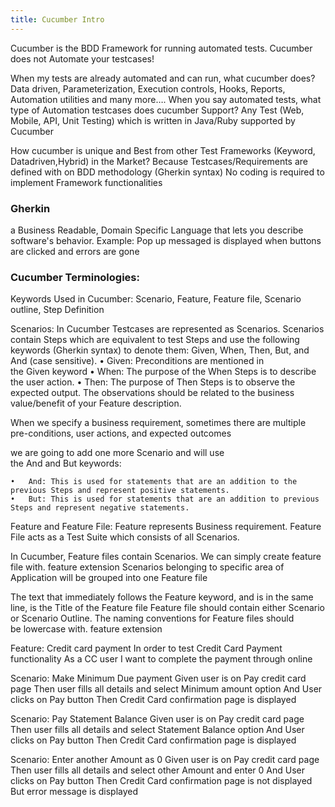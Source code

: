 ```yaml
---
title: Cucumber Intro
---
```


Cucumber is the BDD Framework for running automated tests. Cucumber does not Automate your testcases!

When my tests are already automated and can run, what cucumber does? 
Data driven, Parameterization, Execution controls, Hooks, Reports, Automation utilities and many more….
When you say automated tests, what type of Automation testcases does cucumber Support?
Any Test (Web, Mobile, API, Unit Testing) which is written in Java/Ruby supported by Cucumber

How cucumber is unique and Best from other Test Frameworks (Keyword, Datadriven,Hybrid) in the Market?
Because Testcases/Requirements are defined with on BDD methodology (Gherkin syntax)
No coding is required to implement Framework functionalities


### Gherkin
a Business Readable, Domain Specific Language  that lets you describe software's behavior.
Example: Pop up messaged is displayed when buttons are clicked and errors are gone

### Cucumber Terminologies:

Keywords Used in Cucumber: Scenario, Feature, Feature file, Scenario outline, Step Definition

Scenarios:
In Cucumber Testcases are represented as Scenarios.
Scenarios contain Steps which are equivalent to test Steps and use the following keywords (Gherkin syntax) to denote them: Given, When, Then, But, and And (case sensitive).
	•	Given: Preconditions are mentioned in the Given keyword
	•	When: The purpose of the When Steps is to describe the user action.
	•	Then: The purpose of Then Steps is to observe the expected output. The observations should be related to the business value/benefit of your Feature description.

When we specify a business requirement, sometimes there are multiple pre-conditions, user actions, and expected outcomes

we are going to add one more Scenario and will use the And and But keywords:

	•	And: This is used for statements that are an addition to the previous Steps and represent positive statements.
	•	But: This is used for statements that are an addition to previous Steps and represent negative statements.





Feature and Feature File:
Feature represents Business requirement.
Feature File acts as a Test Suite which consists of all Scenarios.

In Cucumber, Feature files contain Scenarios. We can simply create feature file with. feature extension
Scenarios belonging to specific area of Application will be grouped into one Feature file

The text that immediately follows the Feature keyword, and is in the same line, is the Title of the Feature file
 Feature file should contain either Scenario or Scenario Outline. The naming conventions for Feature files should be lowercase with. feature extension 

 Feature: Credit card payment
  In order to test Credit Card Payment functionality
  As a CC user
  I want to complete the payment through online

  Scenario: Make Minimum Due payment 
    Given user is on Pay credit card page
    Then user fills all details and select Minimum amount option
    And User clicks on Pay button
Then Credit Card confirmation page is displayed

  Scenario: Pay Statement Balance 
    Given user is on Pay credit card page
    Then user fills all details and select Statement Balance option
    And User clicks on Pay button
Then Credit Card confirmation page is displayed


  Scenario: Enter another Amount as 0
    Given user is on Pay credit card page
    Then user fills all details and select other Amount and enter 0
    And User clicks on Pay button
Then Credit Card confirmation page is not displayed
But error message is displayed


